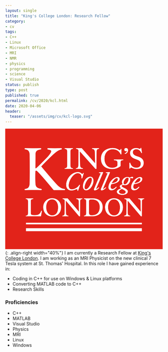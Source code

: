 ```yaml
---
layout: single
title: "King's College London: Research Fellow"
category:
- cv
tags:
- C++
- Linux
- Microsoft Office
- MRI
- NMR
- physics
- programming
- science
- Visual Studio
status: publish
type: post
published: true
permalink: /cv/2020/kcl.html
date: 2020-04-06
header:
  teaser: "/assets/img/cv/kcl-logo.svg"
---
```

![King's College London logo](/assets/img/cv/kcl-logo.svg){: .align-right width="40%"}
I am currently a Research Fellow at <a href="https://www.kcl.ac.uk/people/thomas-wilkinson">King's College London</a>. I am working as an MRI Physicist on the new clinical 7 Tesla system at St. Thomas' Hospital. In this role I have gained experience in:
- Coding in C++ for use on Windows &amp; Linux platforms
- Converting MATLAB code to C++
- Research Skills

### Proficiencies
- C++
- MATLAB
- Visual Studio
- Physics
- MRI
- Linux
- Windows
